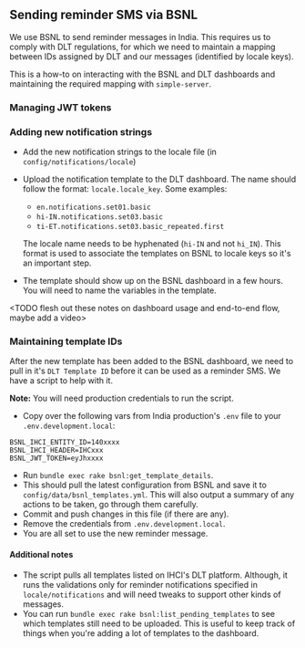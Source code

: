 ## Sending reminder SMS via BSNL

We use BSNL to send reminder messages in India. This requires us to comply with DLT regulations, for which we need to maintain
a mapping between IDs assigned by DLT and our messages (identified by locale keys).

This is a how-to on interacting with the BSNL and DLT dashboards and maintaining the required mapping with `simple-server`.

### Managing JWT tokens
<TODO>

### Adding new notification strings
- Add the new notification strings to the locale file (in `config/notifications/locale`)
- Upload the notification template to the DLT dashboard. The name should follow the format: `locale.locale_key`. Some examples:
  - `en.notifications.set01.basic`
  - `hi-IN.notifications.set03.basic`
  - `ti-ET.notifications.set03.basic_repeated.first`

  The locale name needs to be hyphenated (`hi-IN` and not `hi_IN`). This format is used to associate the templates on BSNL to locale keys so it's an important step.
- The template should show up on the BSNL dashboard in a few hours. You will need to name the variables
in the template.

<TODO flesh out these notes on dashboard usage and end-to-end flow, maybe add a video>

### Maintaining template IDs
After the new template has been added to the BSNL dashboard, we need to pull in it's `DLT Template ID` before it can be used as a reminder SMS. We have a script to help with it.

**Note:** You will need production credentials to run the script.

- Copy over the following vars from India production's `.env` file to your `.env.development.local`:
```
BSNL_IHCI_ENTITY_ID=140xxxx
BSNL_IHCI_HEADER=IHCxxx
BSNL_JWT_TOKEN=eyJhxxxx
```
- Run `bundle exec rake bsnl:get_template_details`.
- This should pull the latest configuration from BSNL and save it to `config/data/bsnl_templates.yml`. This will also output a summary of any actions to be taken, go through them carefully.
- Commit and push changes in this file (if there are any).
- Remove the credentials from `.env.development.local`.
- You are all set to use the new reminder message.

#### Additional notes

- The script pulls all templates listed on IHCI's DLT platform. Although, it runs the validations only for reminder notifications specified in `locale/notifications` and will need tweaks to support other kinds of messages.
- You can run `bundle exec rake bsnl:list_pending_templates` to see which templates still need to be uploaded. This is useful to keep track 
of things when you're adding a lot of templates to the dashboard.
